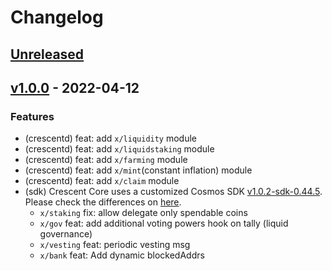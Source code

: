 <!--
Guiding Principles:

Changelogs are for humans, not machines.
There should be an entry for every single version.
The same types of changes should be grouped.
Versions and sections should be linkable.
The latest version comes first.
The release date of each version is displayed.
Mention whether you follow Semantic Versioning.

Usage:

Change log entries are to be added to the Unreleased section under the
appropriate stanza (see below). Each entry should ideally include a tag and
the Github issue reference in the following format:

* (<tag>) \#<issue-number> message

The issue numbers will later be link-ified during the release process so you do
not have to worry about including a link manually, but you can if you wish.

Types of changes (Stanzas):

"Features" for new features.
"Improvements" for changes in existing functionality.
"Deprecated" for soon-to-be removed features.
"Bug Fixes" for any bug fixes.
"Client Breaking" for breaking Protobuf, gRPC and REST routes used by end-users.
"CLI Breaking" for breaking CLI commands.
"API Breaking" for breaking exported APIs used by developers building on SDK.
"State Machine Breaking" for any changes that result in a different AppState given same genesisState and txList.
Ref: https://keepachangelog.com/en/1.0.0/
-->
<!-- markdown-link-check-disable -->

# Changelog

## [Unreleased]

## [v1.0.0] - 2022-04-12

### Features

* (crescentd) feat: add `x/liquidity` module
* (crescentd) feat: add `x/liquidstaking` module
* (crescentd) feat: add `x/farming` module
* (crescentd) feat: add `x/mint`(constant inflation) module
* (crescentd) feat: add `x/claim` module
* (sdk) Crescent Core uses a customized Cosmos SDK [v1.0.2-sdk-0.44.5](https://github.com/crescent-network/cosmos-sdk/releases/v1.0.2-sdk-0.44.5). Please check the differences on [here](https://github.com/crescent-network/cosmos-sdk/compare/v0.44.5...v1.0.2-sdk-0.44.5).
  * `x/staking` fix: allow delegate only spendable coins
  * `x/gov` feat: add additional voting powers hook on tally (liquid governance)
  * `x/vesting` feat: periodic vesting msg
  * `x/bank` feat: Add dynamic blockedAddrs
  
[Unreleased]: https://github.com/crescent-network/crescent/compare/v1.0.0...HEAD
[v1.0.0]: https://github.com/crescent-network/crescent/releases/tag/v1.0.0